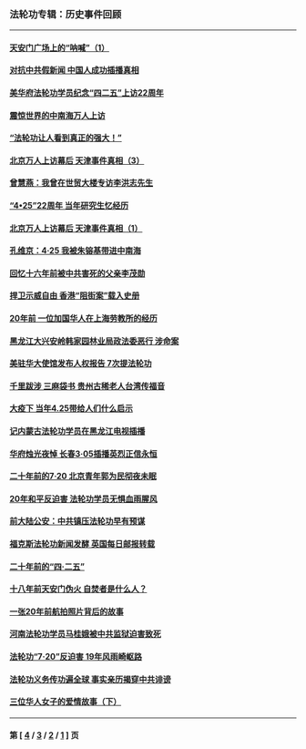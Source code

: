 ### 法轮功专辑：历史事件回顾
---
#### [天安门广场上的“呐喊”（1）](../../pages/nf5793/n13105277.md?07310430) 
#### [对抗中共假新闻 中国人成功插播真相](../../pages/nf5793/n12910618.md?07310430) 
#### [美华府法轮功学员纪念“四二五”上访22周年](../../pages/nf5793/n12904445.md?07310430) 
#### [震惊世界的中南海万人上访](../../pages/nf5793/n12903976.md?07310430) 
#### [“法轮功让人看到真正的强大！”](../../pages/nf5793/n12903195.md?07310430) 
#### [北京万人上访幕后 天津事件真相（3）](../../pages/nf5793/n12902807.md?07310430) 
#### [曾慧燕：我曾在世贸大楼专访李洪志先生](../../pages/nf5793/n12898729.md?07310430) 
#### [“4•25”22周年 当年研究生忆经历](../../pages/nf5793/n12894152.md?07310430) 
#### [北京万人上访幕后 天津事件真相（1）](../../pages/nf5793/n12885174.md?07310430) 
#### [孔维京：4·25 我被朱镕基带进中南海](../../pages/nf5793/n12864987.md?07310430) 
#### [回忆十六年前被中共害死的父亲李茂勋](../../pages/nf5793/n12880270.md?07310430) 
#### [捍卫示威自由 香港“阻街案”载入史册](../../pages/nf5793/n12811245.md?07310430) 
#### [20年前 一位加国华人在上海劳教所的经历](../../pages/nf5793/n12707932.md?07310430) 
#### [黑龙江大兴安岭韩家园林业局政法委恶行 涉命案](../../pages/nf5793/n12622815.md?07310430) 
#### [美驻华大使馆发布人权报告 7次提法轮功](../../pages/nf5793/n12520541.md?07310430) 
#### [千里跋涉 三麻袋书 贵州古稀老人台湾传福音](../../pages/nf5793/n12198750.md?07310430) 
#### [大疫下 当年4.25带给人们什么启示](../../pages/nf5793/n12058565.md?07310430) 
#### [记内蒙古法轮功学员在黑龙江电视插播](../../pages/nf5793/n11699194.md?07310430) 
#### [华府烛光夜悼 长春3·05插播英烈正信永恒](../../pages/nf5793/n11397432.md?07310430) 
#### [二十年前的7·20 北京青年郭为民彻夜未眠](../../pages/nf5793/n11354195.md?07310430) 
#### [20年和平反迫害 法轮功学员无惧血雨腥风](../../pages/nf5793/n11348279.md?07310430) 
#### [前大陆公安：中共镇压法轮功早有预谋](../../pages/nf5793/n11352168.md?07310430) 
#### [福克斯法轮功新闻发酵  英国每日邮报转载](../../pages/nf5793/n11285952.md?07310430) 
#### [二十年前的“四·二五”](../../pages/nf5793/n11207639.md?07310430) 
#### [十八年前天安门伪火 自焚者是什么人？](../../pages/nf5793/n10996556.md?07310430) 
#### [一张20年前航拍照片背后的故事](../../pages/nf5793/n10693797.md?07310430) 
#### [河南法轮功学员马桂娥被中共监狱迫害致死](../../pages/nf5793/n10684974.md?07310430) 
#### [法轮功“7‧20”反迫害 19年风雨崎岖路](../../pages/nf5793/n10570834.md?07310430) 
#### [法轮功义务传功遍全球 事实亲历揭穿中共诽谤](../../pages/nf5793/n10581061.md?07310430) 
#### [三位华人女子的爱情故事（下）](../../pages/nf5793/n10435541.md?07310430) 

---
#### 第 [ [4](./4.md?07310430) / [3](./3.md?07310430) / [2](./2.md?07310430) / [1](./1.md?07310430) ] 页
